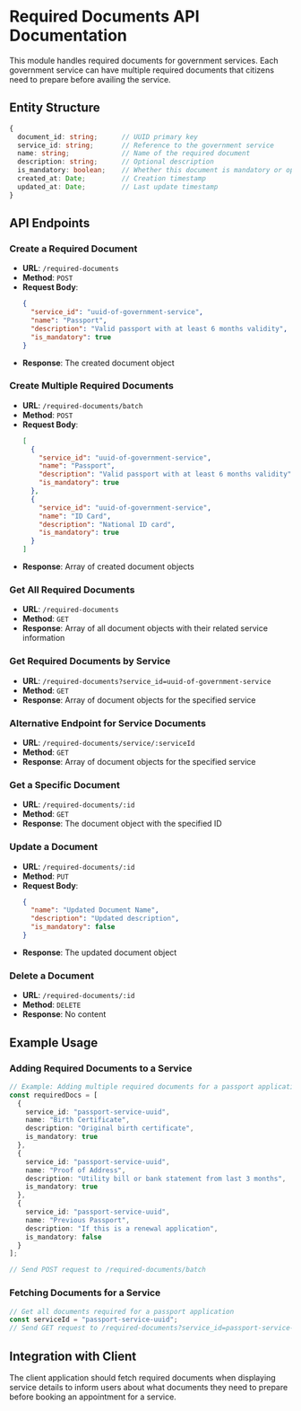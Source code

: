# Required Documents API Documentation

This module handles required documents for government services. Each government service can have multiple required documents that citizens need to prepare before availing the service.

## Entity Structure

```typescript
{
  document_id: string;      // UUID primary key
  service_id: string;       // Reference to the government service
  name: string;             // Name of the required document
  description: string;      // Optional description
  is_mandatory: boolean;    // Whether this document is mandatory or optional
  created_at: Date;         // Creation timestamp
  updated_at: Date;         // Last update timestamp
}
```

## API Endpoints

### Create a Required Document

- **URL**: `/required-documents`
- **Method**: `POST`
- **Request Body**:
  ```json
  {
    "service_id": "uuid-of-government-service",
    "name": "Passport",
    "description": "Valid passport with at least 6 months validity",
    "is_mandatory": true
  }
  ```
- **Response**: The created document object

### Create Multiple Required Documents

- **URL**: `/required-documents/batch`
- **Method**: `POST`
- **Request Body**:
  ```json
  [
    {
      "service_id": "uuid-of-government-service",
      "name": "Passport",
      "description": "Valid passport with at least 6 months validity",
      "is_mandatory": true
    },
    {
      "service_id": "uuid-of-government-service",
      "name": "ID Card",
      "description": "National ID card",
      "is_mandatory": true
    }
  ]
  ```
- **Response**: Array of created document objects

### Get All Required Documents

- **URL**: `/required-documents`
- **Method**: `GET`
- **Response**: Array of all document objects with their related service information

### Get Required Documents by Service

- **URL**: `/required-documents?service_id=uuid-of-government-service`
- **Method**: `GET`
- **Response**: Array of document objects for the specified service

### Alternative Endpoint for Service Documents

- **URL**: `/required-documents/service/:serviceId`
- **Method**: `GET`
- **Response**: Array of document objects for the specified service

### Get a Specific Document

- **URL**: `/required-documents/:id`
- **Method**: `GET`
- **Response**: The document object with the specified ID

### Update a Document

- **URL**: `/required-documents/:id`
- **Method**: `PUT`
- **Request Body**:
  ```json
  {
    "name": "Updated Document Name",
    "description": "Updated description",
    "is_mandatory": false
  }
  ```
- **Response**: The updated document object

### Delete a Document

- **URL**: `/required-documents/:id`
- **Method**: `DELETE`
- **Response**: No content

## Example Usage

### Adding Required Documents to a Service

```typescript
// Example: Adding multiple required documents for a passport application service
const requiredDocs = [
  {
    service_id: "passport-service-uuid",
    name: "Birth Certificate",
    description: "Original birth certificate",
    is_mandatory: true
  },
  {
    service_id: "passport-service-uuid",
    name: "Proof of Address",
    description: "Utility bill or bank statement from last 3 months",
    is_mandatory: true
  },
  {
    service_id: "passport-service-uuid",
    name: "Previous Passport",
    description: "If this is a renewal application",
    is_mandatory: false
  }
];

// Send POST request to /required-documents/batch
```

### Fetching Documents for a Service

```typescript
// Get all documents required for a passport application
const serviceId = "passport-service-uuid";
// Send GET request to /required-documents?service_id=passport-service-uuid
```

## Integration with Client

The client application should fetch required documents when displaying service details to inform users about what documents they need to prepare before booking an appointment for a service.
